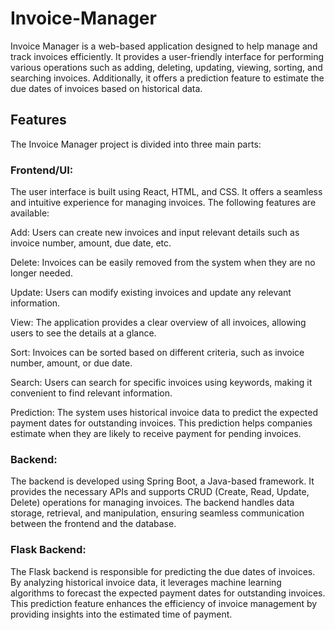 # Invoice-Manager
Invoice Manager is a web-based application designed to help manage and track invoices efficiently. 
It provides a user-friendly interface for performing various operations such as adding, deleting, updating, viewing, sorting, and searching invoices. 
Additionally, it offers a prediction feature to estimate the due dates of invoices based on historical data.

## Features
The Invoice Manager project is divided into three main parts:

### Frontend/UI: 
The user interface is built using React, HTML, and CSS. It offers a seamless and intuitive experience for managing invoices. The following features are available:

Add: Users can create new invoices and input relevant details such as invoice number, amount, due date, etc.

Delete: Invoices can be easily removed from the system when they are no longer needed.

Update: Users can modify existing invoices and update any relevant information.

View: The application provides a clear overview of all invoices, allowing users to see the details at a glance.

Sort: Invoices can be sorted based on different criteria, such as invoice number, amount, or due date.

Search: Users can search for specific invoices using keywords, making it convenient to find relevant information.

Prediction: The system uses historical invoice data to predict the expected payment dates for outstanding invoices. This prediction helps companies estimate when they are likely to receive payment for pending invoices.

### Backend: 
The backend is developed using Spring Boot, a Java-based framework. 
It provides the necessary APIs and supports CRUD (Create, Read, Update, Delete) operations for managing invoices. 
The backend handles data storage, retrieval, and manipulation, ensuring seamless communication between the frontend and the database.

### Flask Backend: 
The Flask backend is responsible for predicting the due dates of invoices. 
By analyzing historical invoice data, it leverages machine learning algorithms to forecast the expected payment dates for outstanding invoices. 
This prediction feature enhances the efficiency of invoice management by providing insights into the estimated time of payment.
